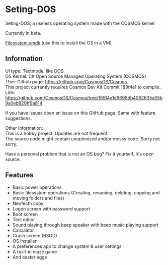 # Seting-DOS
Seting-DOS, a useless operating system made with the COSMOS kernel

Currently in beta.

[Filesystem.vmdk](https://drive.google.com/file/d/1E8BegVBBsPyGAAWNXozoZ9Kb2w6Wzfwx/view?usp=sharing) (use this to install the OS in a VM)

Information
---
UI type: Textmode, like DOS   
OS Kernel: C# Open Source Managed Operating System (COSMOS)      
Their Github page: https://github.com/CosmosOS/Cosmos   
This project currently requires Cosmos Dev Kit Commit 189f4e1 to compile.   
Link: https://github.com/CosmosOS/Cosmos/tree/189f4e1d9698db4062635a05b9a0eb820ff9a814


If you have issues open an issue on this GitHub page. Same with feature suggestions.

Other information:   
This is a hobby project. Updates are not frequent.   
The source code might contain unoptimized and/or messy code. Sorry not sorry.   

Have a personal problem that is not an OS bug? Fix it yourself. It's open source.

Features
---
- Basic power operations
- Basic filesystem operations (Creating, renaming, deleting, copying and moving folders and files)
- Neofecth copy
- Logon screen with password support
- Boot screen
- Text editor
- Sound playing through beep speaker with beep music playing support
- Calculator
- Crash screen (BSOD)
- OS Installer
- A preferences app to change system & user settings
- A built-in maze game
- And easter eggs
